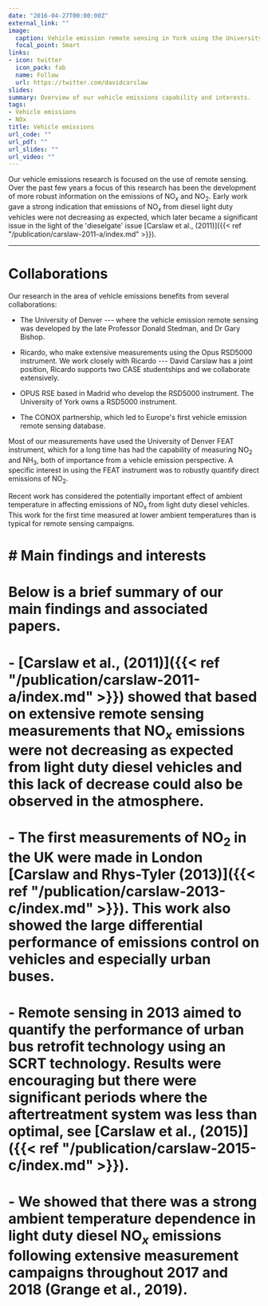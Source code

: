 ```yaml
---
date: "2016-04-27T00:00:00Z"
external_link: ""
image:
  caption: Vehicle emission remote sensing in York using the University of Denver FEAT
  focal_point: Smart
links:
- icon: twitter
  icon_pack: fab
  name: Follow
  url: https://twitter.com/davidcarslaw
slides: 
summary: Overview of our vehicle emissions capability and interests.
tags:
- Vehicle emissions
- NOx
title: Vehicle emissions
url_code: ""
url_pdf: ""
url_slides: ""
url_video: ""
---
```


Our vehicle emissions research is focused on the use of remote sensing. Over the past few years a focus of this research has been the development of more robust information on the emissions of NO$_x$ and NO$_2$. Early work gave a strong indication that emissions of NO$_x$ from diesel light duty vehicles were not decreasing as expected, which later became a significant issue in the light of the 'dieselgate' issue [Carslaw et al., (2011)]({{< ref "/publication/carslaw-2011-a/index.md" >}}).

---

# Collaborations

Our research in the area of vehicle emissions benefits from several collaborations:

- The University of Denver --- where the vehicle emission remote sensing was developed by the late Professor Donald Stedman, and Dr Gary Bishop.

- Ricardo, who make extensive measurements using the Opus RSD5000 instrument. We work closely with Ricardo --- David Carslaw has a joint position,  Ricardo supports two CASE studentships and we collaborate extensively.

- OPUS RSE based in Madrid who develop the RSD5000 instrument. The University of York owns a RSD5000 instrument.

- The CONOX partnership, which led to Europe's first vehicle emission remote sensing database.

Most of our measurements have used the University of Denver FEAT instrument, which for a long time has had the capability of measuring NO$_2$ and NH$_3$, both of importance from a vehicle emission perspective. A specific interest in using the FEAT instrument was to robustly quantify direct emissions of NO$_2$.

Recent work has considered the potentially important effect of ambient temperature in affecting emissions of NO$_x$ from light duty diesel vehicles. This work for the first time measured at lower ambient temperatures than is typical for remote sensing campaigns.

# # Main findings and interests
# 
# Below is a brief summary of our main findings and associated papers.
# 
# - [Carslaw et al., (2011)]({{< ref "/publication/carslaw-2011-a/index.md" >}}) showed that based on extensive remote sensing measurements that NO$_x$ emissions were not decreasing as expected from light duty diesel vehicles and this lack of decrease could also be observed in the atmosphere.
# 
# - The first measurements of NO$_2$ in the UK were made in London [Carslaw and Rhys-Tyler (2013)]({{< ref "/publication/carslaw-2013-c/index.md" >}}). This work also showed the large differential performance of emissions control on vehicles and especially urban buses.
# 
# - Remote sensing in 2013 aimed to quantify the performance of urban bus retrofit technology using an SCRT technology. Results were encouraging but there were significant periods where the aftertreatment system was less than optimal, see [Carslaw et al., (2015)]({{< ref "/publication/carslaw-2015-c/index.md" >}}).
# 
# - We showed that there was a strong ambient temperature dependence in light duty diesel NO$_x$ emissions following extensive measurement campaigns throughout 2017 and 2018 (Grange et al., 2019).
# 
